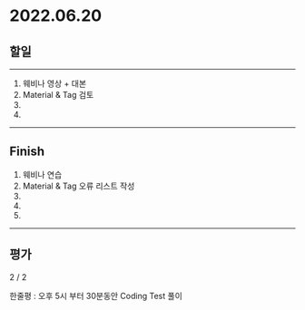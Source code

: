 # 2022.06.20

## 할일

------

1. 웨비나 영상 + 대본
2. Material & Tag 검토
3. 
4. 








------

## Finish

1. 웨비나 연습
2. Material & Tag 오류 리스트 작성
3. 
4. 
5. 


------

## 평가

  2 / 2

한줄평 : 오후 5시 부터 30분동안 Coding Test 풀이